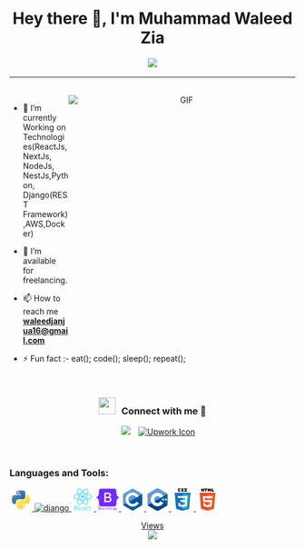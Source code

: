 <h1 align="center">Hey there 👋, I'm Muhammad Waleed Zia</h1>
<p align="center">
  <a href="https://github.com/DenverCoder1/readme-typing-svg"><img src="https://readme-typing-svg.herokuapp.com?lines=Computer+Science+Student;Full+Stack+Web+Developer;FASTAPI%20|%20Django%20|%20AI%20|%20Enthusiast%20;Always%20learning%20new%20things&center=true&width=500&height=50"></a>
</p>
<hr/>
<br/>
<!-- <p align="left"> <img src="https://komarev.com/ghpvc/?username=100rabhcsmc&label=Profile%20views&color=0e75b6&style=flat" alt="100rabhcsmc" /> </p> -->

<!-- <p align="left"> <a href="https://twitter.com/100rabhcsmc" target="blank"><img src="https://img.shields.io/twitter/follow/100rabhcsmc?logo=twitter&style=for-the-badge" alt="100rabhcsmc" /></a> </p> -->

<a target="_blank" align="center">
  <img align="right" top="500" height="450" width="400" alt="GIF" src="https://raw.githubusercontent.com/Adam-pw/Adam-pw/main/animation_500_kxa883sd.gif">
</a>

<!-- - 🔭 I’m currently working in <a href="https://phoenix.tech/griffyn/" target="blank">Griffyn Robotech Private Limited</a> -->

- 🌱 I’m currently Working on Technologies(ReactJs, NextJs, NodeJs, NestJs,Python, Django(REST Framework),AWS,Docker)

- 🤝 I’m available for freelancing.


- 📫 How to reach me **waleedjanjua16@gmail.com**
- ⚡ Fun fact :- eat(); code(); sleep(); repeat();

<!-- - 📄 Know about my experiences <a href="https://github.com/100rabhcsmc/Me.io/blob/master/01SaurabhChavanReactNativeResume.pdf" target="blank">Resume</a> -->
<br/>
<h3 align="center" > <img src="https://media.giphy.com/media/iY8CRBdQXODJSCERIr/giphy.gif" width="30" height="30" style="margin-right: 10px;">Connect with me 🤝 </h3>

<p align="center">

 <div align="center"  class="icons-social" style="margin-left: 10px;">
        <a style="margin-left: 10px;"  target="_blank" href="https://www.linkedin.com/in/muhammad-waleed-zia-2a24051b5/">
			<img src="https://img.icons8.com/doodle/40/000000/linkedin--v2.png"></a>
        <a style="margin-left: 10px;" target="_blank" href="https://www.upwork.com/freelancers/~01f8fc9d5c085ffae4?viewMode=1">
		<img src="https://img.icons8.com/color/40/000000/upwork.png" alt="Upwork Icon"></a>
<!-- 		<a style="margin-left: 10px;" target="_blank" href="https://stackoverflow.com/users/12053852/saurabh-chavan?tab=profile"> -->
<!-- 				<img src="https://img.icons8.com/external-tal-revivo-color-tal-revivo/40/000000/external-stack-overflow-is-a-question-and-answer-site-for-professional-logo-color-tal-revivo.png"></a> -->
<!-- 	   <a style="margin-left: 10px;" target="_blank" href="https://dev.to/100rabhcsmc"> -->
<!-- 					<img src="https://img.icons8.com/external-sketchy-juicy-fish/0.6x/external-blog-online-services-sketchy-sketchy-juicy-fish.png"></a> -->
<!-- 		<a style="margin-left: 10px;" target="_blank" href="https://twitter.com/100rabhcsmc"> -->
<!-- 			<img src="https://img.icons8.com/doodle/1x/twitter-squared--v2.png" ></a> -->
<!-- 		<a style="margin-left: 10px;" target="_blank" href="https://www.youtube.com/channel/UC-ZdNkKNHC6KguDqNFKO2Nw?view_as=subscriber"> -->
<!-- 				<img src="https://img.icons8.com/doodle/1x/youtube--v2.png" ></a> -->
<!-- 		<a style="margin-left: 5px;" target="_blank" href="https://github.com/100rabhcsmc/Me.io/blob/master/01SaurabhChavanReactNativeResume.pdf"> -->
<!-- 					<img src="https://img.icons8.com/plasticine/0.5x/resume.png" ></a> -->
      </div>

</p>

<br>

<h3 align="left">Languages and Tools:</h3>
<p align="left"> 
      </a> <a href="https://www.python.org" target="_blank" rel="noreferrer"> 
	<img src="https://raw.githubusercontent.com/devicons/devicon/master/icons/python/python-original.svg" alt="python"
      width="40" height="40" /> 
	 </a> <a href="https://www.djangoproject.com/" target="_blank" rel="noreferrer"> 
	<img src="https://static.djangoproject.com/img/logos/django-logo-negative.svg" alt="django"
      width="40" height="40" /> 
</a> <a href="https://reactjs.org/" target="_blank" rel="noreferrer"> 
      <img src="https://raw.githubusercontent.com/devicons/devicon/master/icons/react/react-original-wordmark.svg"alt="react"  width="40" height="40" />
</a> <a href="https://getbootstrap.com" target="_blank" rel="noreferrer">
    <img src="https://raw.githubusercontent.com/devicons/devicon/master/icons/bootstrap/bootstrap-plain-wordmark.svg"
      alt="bootstrap" width="40" height="40" /> </a> <a href="https://www.cprogramming.com/" target="_blank"
    rel="noreferrer"> <img src="https://raw.githubusercontent.com/devicons/devicon/master/icons/c/c-original.svg"
      alt="c" width="40" height="40" /> </a> <a href="https://www.w3schools.com/cpp/" target="_blank" rel="noreferrer">
    <img src="https://raw.githubusercontent.com/devicons/devicon/master/icons/cplusplus/cplusplus-original.svg"
      alt="cplusplus" width="40" height="40" /> </a> <a href="https://www.w3schools.com/css/" target="_blank"
    rel="noreferrer"> <img
      src="https://raw.githubusercontent.com/devicons/devicon/master/icons/css3/css3-original-wordmark.svg" alt="css3"
      width="40" height="40" /> </a> <a href="https://www.w3.org/html/" target="_blank" rel="noreferrer"> <img
      src="https://raw.githubusercontent.com/devicons/devicon/master/icons/html5/html5-original-wordmark.svg"
      alt="html5" width="40" height="40" /> 
</p>

<p align="center"> 
  Views<br>
  <img src="https://profile-counter.glitch.me/MuhammadWaleed12/count.svg" />
</p>
